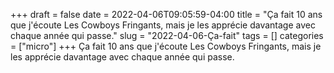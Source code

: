 +++draft = falsedate = 2022-04-06T09:05:59-04:00title = "Ça fait 10 ans que j'écoute Les Cowboys Fringants, mais je les apprécie davantage avec chaque année qui passe."slug = "2022-04-06-Ça-fait"tags = []categories = ["micro"]+++Ça fait 10 ans que j'écoute Les Cowboys Fringants, mais je les apprécie davantage avec chaque année qui passe.
